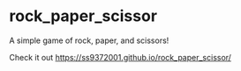# rock_paper_scissor
A simple game of rock, paper, and scissors!

Check it out https://ss9372001.github.io/rock_paper_scissor/
